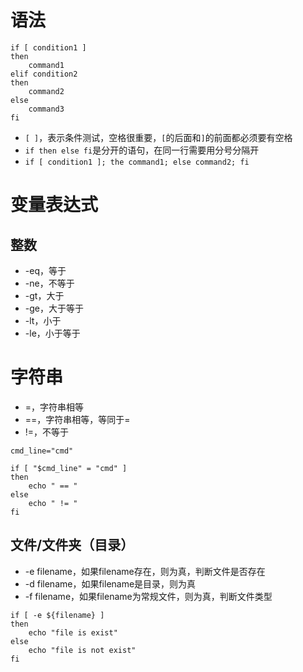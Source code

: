 

# 语法

```shell
if [ condition1 ]
then
	command1
elif condition2
then
	command2
else
	command3
fi
```



- `[ ]`，表示条件测试，空格很重要，`[`的后面和`]`的前面都必须要有空格
- `if then else fi`是分开的语句，在同一行需要用分号分隔开
- `if [ condition1 ]; the command1; else command2; fi`



# 变量表达式



## 整数

- -eq，等于
- -ne，不等于
- -gt，大于
- -ge，大于等于
- -lt，小于
- -le，小于等于



# 字符串

- =，字符串相等
- ==，字符串相等，等同于=
- !=，不等于

```shell
cmd_line="cmd"

if [ "$cmd_line" = "cmd" ]
then
	echo " == "
else
	echo " != "
fi
```



## 文件/文件夹（目录）

- -e filename，如果filename存在，则为真，判断文件是否存在
- -d filename，如果filename是目录，则为真
- -f filename，如果filename为常规文件，则为真，判断文件类型



```shell
if [ -e ${filename} ]
then
	echo "file is exist"
else
	echo "file is not exist"
fi
```

